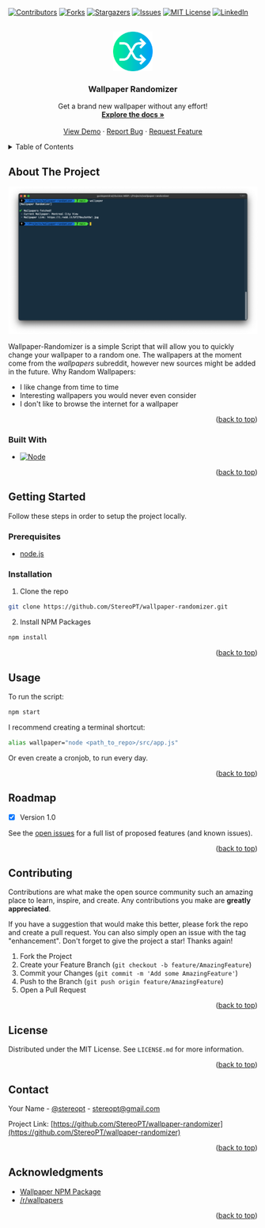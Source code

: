 <a name="readme-top"></a>
[![Contributors][contributors-shield]][contributors-url]
[![Forks][forks-shield]][forks-url]
[![Stargazers][stars-shield]][stars-url]
[![Issues][issues-shield]][issues-url]
[![MIT License][license-shield]][license-url]
[![LinkedIn][linkedin-shield]][linkedin-url]

<br />
<div align="center">
  <a href="https://github.com/StereoPT/wallpaper-randomizer">
    <img src="images/icon.png" alt="Logo" width="80" height="80">
  </a>

  <h3 align="center">Wallpaper Randomizer</h3>

  <!-- TODO: Fix Links? -->
  <p align="center">
    Get a brand new wallpaper without any effort!
    <br />
    <a href="https://github.com/StereoPT/wallpaper-randomizer"><strong>Explore the docs »</strong></a>
    <br />
    <br />
    <a href="https://github.com/StereoPT/wallpaper-randomizer">View Demo</a>
    ·
    <a href="https://github.com/StereoPT/wallpaper-randomizer/issues">Report Bug</a>
    ·
    <a href="https://github.com/StereoPT/wallpaper-randomizer/issues">Request Feature</a>
  </p>
</div>

<details>
  <summary>Table of Contents</summary>
  <ol>
    <li>
      <a href="#about-the-project">About The Project</a>
      <ul>
        <li><a href="#built-with">Built With</a></li>
      </ul>
    </li>
    <li>
      <a href="#getting-started">Getting Started</a>
      <ul>
        <li><a href="#prerequisites">Prerequisites</a></li>
        <li><a href="#installation">Installation</a></li>
      </ul>
    </li>
    <li><a href="#usage">Usage</a></li>
    <li><a href="#roadmap">Roadmap</a></li>
    <li><a href="#contributing">Contributing</a></li>
    <li><a href="#license">License</a></li>
    <li><a href="#contact">Contact</a></li>
    <li><a href="#acknowledgments">Acknowledgments</a></li>
  </ol>
</details>

## About The Project

[![Product Name Screen Shot][product-screenshot]]()

Wallpaper-Randomizer is a simple Script that will allow you to quickly change your wallpaper to a random one.
The wallpapers at the moment come from the _wallpapers_ subreddit, however new sources might be added in the future.
Why Random Wallpapers:

- I like change from time to time
- Interesting wallpapers you would never even consider
- I don't like to browse the internet for a wallpaper

<p align="right">(<a href="#readme-top">back to top</a>)</p>

### Built With

- [![Node][Node.js]][Node-url]

<p align="right">(<a href="#readme-top">back to top</a>)</p>

## Getting Started

Follow these steps in order to setup the project locally.

### Prerequisites

- [node.js](https://nodejs.org/en/)

### Installation

1. Clone the repo

```sh
git clone https://github.com/StereoPT/wallpaper-randomizer.git
```

2. Install NPM Packages

```sh
npm install
```

<p align="right">(<a href="#readme-top">back to top</a>)</p>

## Usage

To run the script:

```sh
npm start
```

I recommend creating a terminal shortcut:

```sh
alias wallpaper="node <path_to_repo>/src/app.js"
```

Or even create a cronjob, to run every day.

<p align="right">(<a href="#readme-top">back to top</a>)</p>

## Roadmap

- [x] Version 1.0

See the [open issues](https://github.com/StereoPT/wallpaper-randomizer/issues) for a full list of proposed features (and known issues).

<p align="right">(<a href="#readme-top">back to top</a>)</p>

## Contributing

Contributions are what make the open source community such an amazing place to learn, inspire, and create. Any contributions you make are **greatly appreciated**.

If you have a suggestion that would make this better, please fork the repo and create a pull request. You can also simply open an issue with the tag "enhancement".
Don't forget to give the project a star! Thanks again!

1. Fork the Project
2. Create your Feature Branch (`git checkout -b feature/AmazingFeature`)
3. Commit your Changes (`git commit -m 'Add some AmazingFeature'`)
4. Push to the Branch (`git push origin feature/AmazingFeature`)
5. Open a Pull Request

<p align="right">(<a href="#readme-top">back to top</a>)</p>

<!-- LICENSE -->

## License

Distributed under the MIT License. See `LICENSE.md` for more information.

<p align="right">(<a href="#readme-top">back to top</a>)</p>

<!-- CONTACT -->

## Contact

Your Name - [@stereopt](https://twitter.com/stereopt) - stereopt@gmail.com

Project Link: [https://github.com/StereoPT/wallpaper-randomizer](https://github.com/StereoPT/wallpaper-randomizer)

<p align="right">(<a href="#readme-top">back to top</a>)</p>

<!-- ACKNOWLEDGMENTS -->

## Acknowledgments

- [Wallpaper NPM Package](https://github.com/sindresorhus/wallpaper)
- [/r/wallpapers](https://www.reddit.com/r/wallpapers/)

<p align="right">(<a href="#readme-top">back to top</a>)</p>

<!-- MARKDOWN LINKS & IMAGES -->

[contributors-shield]: https://img.shields.io/github/contributors/StereoPT/wallpaper-randomizer.svg?style=for-the-badge
[contributors-url]: https://github.com/StereoPT/wallpaper-randomizer/graphs/contributors
[forks-shield]: https://img.shields.io/github/forks/StereoPT/wallpaper-randomizer.svg?style=for-the-badge
[forks-url]: https://github.com/StereoPT/wallpaper-randomizer/network/members
[stars-shield]: https://img.shields.io/github/stars/StereoPT/wallpaper-randomizer.svg?style=for-the-badge
[stars-url]: https://github.com/StereoPT/repo_name/wallpaper-randomizer
[issues-shield]: https://img.shields.io/github/issues/StereoPT/wallpaper-randomizer.svg?style=for-the-badge
[issues-url]: https://github.com/StereoPT/wallpaper-randomizer/issues
[license-shield]: https://img.shields.io/github/license/StereoPT/wallpaper-randomizer.svg?style=for-the-badge
[license-url]: https://github.com/StereoPT/repo_name/blob/master/LICENSE.md
[linkedin-shield]: https://img.shields.io/badge/-LinkedIn-black.svg?style=for-the-badge&logo=linkedin&colorB=555
[linkedin-url]: https://linkedin.com/in/guidosp
[product-screenshot]: /images/screenshot.png
[Node.js]: https://img.shields.io/badge/node.js-026e00?style=for-the-badge&logo=nodedotjs&logoColor=white
[Node-url]: https://nodejs.org/
